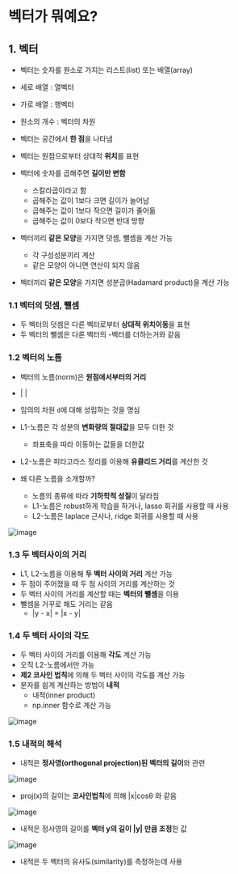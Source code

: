 # 벡터가 뭐예요?

## 1. 벡터

- 벡터는 숫자를 원소로 가지는 리스트(list) 또는 배열(array)
- 세로 배열 : 열벡터
- 가로 배열 : 행벡터
- 원소의 개수 : 벡터의 차원

- 벡터는 공간에서 **한 점**을 나타냄
- 벡터는 원점으로부터 상대적 **위치**를 표현
- 벡터에 숫자를 곱해주면 **길이만 변함**
  - 스칼라곱이라고 함
  - 곱해주는 값이 1보다 크면 길이가 늘어남
  - 곱해주는 값이 1보다 작으면 길이가 줄어듦
  - 곱해주는 값이 0보다 작으면 반대 방향

- 벡터끼리 **같은 모양**을 가지면 덧셈, 뺄셈을 계산 가능
  - 각 구성성분끼리 계산
  - 같은 모양이 아니면 연산이 되지 않음
- 벡터끼리 **같은 모양**을 가지면 성분곱(Hadamard product)을 계산 가능

### 1.1 벡터의 덧셈, 뺼셈

- 두 벡터의 덧셈은 다른 벡터로부터 **상대적 위치이동**을 표현
- 두 벡터의 뺄셈은 다른 벡터의 -벡터를 더하는거와 같음

### 1.2 벡터의 노름

- 벡터의 노름(norm)은 **원점에서부터의 거리**
- | |
- 임의의 차원 `d`에 대해 성립하는 것을 명심
- L1-노름은 각 성분의 **변화량의 절대값**을 모두 더한 것
  - 좌표축을 따라 이동하는 값들을 더한값
- L2-노름은 피타고라스 정리를 이용해 **유클리드 거리**를 계산한 것

- 왜 다른 노름을 소개할까?
  - 노름의 종류에 따라 **기하학적 성질**이 달라짐
  - L1-노름은 robust하게 학습을 하거나, lasso 회귀를 사용할 때 사용
  - L2-노름은 laplace 근사나, ridge 회귀를 사용할 때 사용

![image](https://user-images.githubusercontent.com/52475378/128136927-3b0de57b-ba89-40a2-8fdf-c1c963d23ae7.png)

### 1.3 두 벡터사이의 거리

- L1, L2-노름을 이용해 **두 벡터 사이의 거리** 계산 가능
- 두 점이 주어졌을 때 두 점 사이의 거리를 계산하는 것
- 두 벡터 사이의 거리를 계산할 때는 **벡터의 뺼셈**을 이용
- 뺄셈을 거꾸로 해도 거리는 같음
  - |y - x| = |x - y|

### 1.4 두 벡터 사이의 각도

- 두 벡터 사이의 거리를 이용해 **각도** 계산 가능
- 오직 L2-노름에서만 가능
- **제2 코사인 법칙**에 의해 두 벡터 사이의 각도를 계산 가능
- 분자를 쉽게 계산하는 방법이 **내적**
  - 내적(inner product)
  - np.inner 함수로 계산 가능

![image](https://user-images.githubusercontent.com/52475378/128137705-8a1a076d-2c45-45eb-bd6c-5c5cb9aed8eb.png)


### 1.5 내적의 해석

- 내적은 **정사영(orthogonal projection)된 벡터의 길이**와 관련

![image](https://user-images.githubusercontent.com/52475378/128138061-c8eb30cb-d76d-49a3-9d33-6bec605c70ef.png)

- proj(x)의 길이는 **코사인법칙**에 의해 |x|cosθ 와 같음

![image](https://user-images.githubusercontent.com/52475378/128138309-58c78e6e-425d-4e87-9d5f-44d7fa923f50.png)

- 내적은 정사영의 길이를 **벡터 y의 길이 |y| 만큼 조정**한 값

![image](https://user-images.githubusercontent.com/52475378/128138513-f5036cbf-0030-438c-b5a7-3bf65030c429.png)

- 내적은 두 벡터의 유사도(similarity)를 측정하는데 사용

